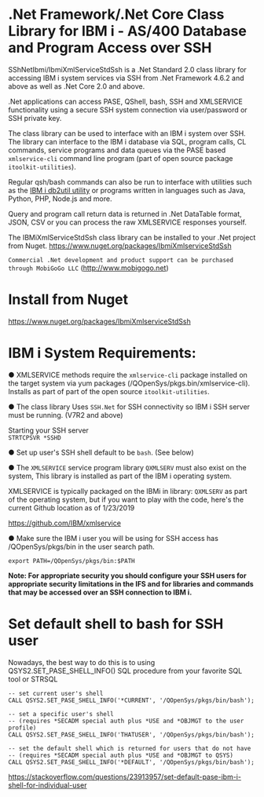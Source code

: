 # .Net Framework/.Net Core Class Library for IBM i - AS/400 Database and Program Access over SSH
SShNetIbmi/IbmiXmlServiceStdSsh is a .Net Standard 2.0 class library for accessing IBM i system services via SSH from .Net Framework 4.6.2 and above as well as .Net Core 2.0 and above.  

.Net applications can access PASE, QShell, bash, SSH and XMLSERVICE functionality using a secure SSH system connection via user/password or SSH private key.

The class library can be used to interface with an IBM i system over SSH. The library can interface to the IBM i database via SQL, program calls, CL commands, service programs and data queues via the PASE based ```xmlservice-cli``` command line program (part of open source package ```itoolkit-utilities```).    

Regular qsh/bash commands can also be run to interface with utilities such as the [IBM i db2util utility](https://github.com/IBM/ibmi-db2util) or programs written in languages such as Java, Python, PHP, Node.js and more.

Query and program call return data is returned in .Net DataTable format, JSON, CSV or you can process the raw XMLSERVICE responses yourself.

The IBMiXmlServiceStdSsh class library can be installed to your .Net project from Nuget. https://www.nuget.org/packages/IbmiXmlserviceStdSsh   

```Commercial .Net development and product support can be purchased through MobiGoGo LLC``` (http://www.mobigogo.net)

# Install from Nuget

https://www.nuget.org/packages/IbmiXmlserviceStdSsh

# IBM i System Requirements:
 ● XMLSERVICE methods require the ```xmlservice-cli``` package installed on the target system via yum packages (/QOpenSys/pkgs.bin/xmlservice-cli). Installs as part of part of the open source ```itoolkit-utilities```.
 
 ● The class library Uses ```SSH.Net``` for SSH connectivity so IBM i SSH server must be running. (V7R2 and above)

 Starting your SSH server   
 ```STRTCPSVR *SSHD```
 
 ● Set up user's SSH shell default to be ```bash```. (See below)
 
 ● The ```XMLSERVICE``` service program library ```QXMLSERV``` must also exist on the system, This library is installed as part of the IBM i operating system.
 
XMLSERVICE is typically packaged on the IBMi in library: ```QXMLSERV``` as part of the operating system, but if you want to play with the code, here's the current Github location as of 1/23/2019    

https://github.com/IBM/xmlservice
 
 ● Make sure the IBM i user you will be using for SSH access has /QOpenSys/pkgs/bin in the user search path. 
 
 ```export PATH=/QOpenSys/pkgs/bin:$PATH```
 
**Note: For appropriate security you should configure your SSH users for appropriate security limitations in the IFS and for libraries and commands that may be accessed over an SSH connection to IBM i.**

# Set default shell to bash for SSH user
Nowadays, the best way to do this is to using QSYS2.SET_PASE_SHELL_INFO() SQL procedure from your favorite SQL tool or STRSQL

```
-- set current user's shell
CALL QSYS2.SET_PASE_SHELL_INFO('*CURRENT', '/QOpenSys/pkgs/bin/bash');

-- set a specific user's shell
-- (requires *SECADM special auth plus *USE and *OBJMGT to the user profile)
CALL QSYS2.SET_PASE_SHELL_INFO('THATUSER', '/QOpenSys/pkgs/bin/bash');

-- set the default shell which is returned for users that do not have
-- (requires *SECADM special auth plus *USE and *OBJMGT to QSYS)
CALL QSYS2.SET_PASE_SHELL_INFO('*DEFAULT', '/QOpenSys/pkgs/bin/bash');
```
https://stackoverflow.com/questions/23913957/set-default-pase-ibm-i-shell-for-individual-user
